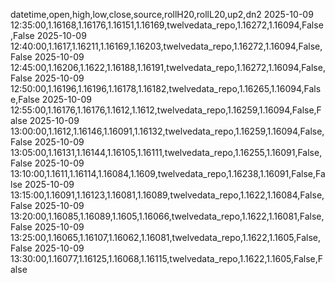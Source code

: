 datetime,open,high,low,close,source,rollH20,rollL20,up2,dn2
2025-10-09 12:35:00,1.16168,1.16176,1.16151,1.16169,twelvedata_repo,1.16272,1.16094,False,False
2025-10-09 12:40:00,1.1617,1.16211,1.16169,1.16203,twelvedata_repo,1.16272,1.16094,False,False
2025-10-09 12:45:00,1.16206,1.1622,1.16188,1.16191,twelvedata_repo,1.16272,1.16094,False,False
2025-10-09 12:50:00,1.16196,1.16196,1.16178,1.16182,twelvedata_repo,1.16265,1.16094,False,False
2025-10-09 12:55:00,1.16176,1.16176,1.1612,1.1612,twelvedata_repo,1.16259,1.16094,False,False
2025-10-09 13:00:00,1.1612,1.16146,1.16091,1.16132,twelvedata_repo,1.16259,1.16094,False,False
2025-10-09 13:05:00,1.16131,1.16144,1.16105,1.16111,twelvedata_repo,1.16255,1.16091,False,False
2025-10-09 13:10:00,1.1611,1.16114,1.16084,1.1609,twelvedata_repo,1.16238,1.16091,False,False
2025-10-09 13:15:00,1.16091,1.16123,1.16081,1.16089,twelvedata_repo,1.1622,1.16084,False,False
2025-10-09 13:20:00,1.16085,1.16089,1.1605,1.16066,twelvedata_repo,1.1622,1.16081,False,False
2025-10-09 13:25:00,1.16065,1.16107,1.16062,1.16081,twelvedata_repo,1.1622,1.1605,False,False
2025-10-09 13:30:00,1.16077,1.16125,1.16068,1.16115,twelvedata_repo,1.1622,1.1605,False,False
